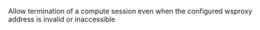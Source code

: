 Allow termination of a compute session even when the configured wsproxy address is invalid or inaccessible
